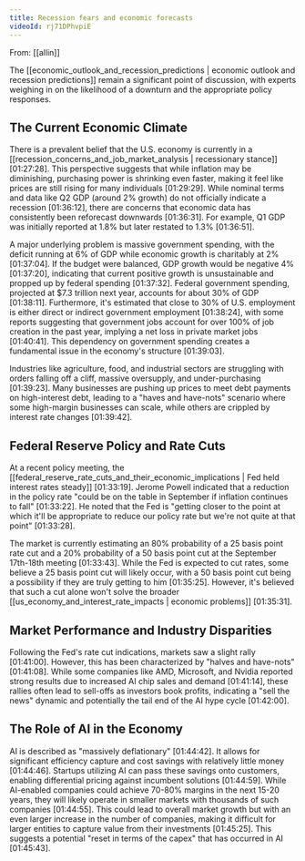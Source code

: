```yaml
---
title: Recession fears and economic forecasts
videoId: rj71DPhvpiE
---
```


From: [[allin]] <br/> 

The [[economic_outlook_and_recession_predictions | economic outlook and recession predictions]] remain a significant point of discussion, with experts weighing in on the likelihood of a downturn and the appropriate policy responses.

## The Current Economic Climate

There is a prevalent belief that the U.S. economy is currently in a [[recession_concerns_and_job_market_analysis | recessionary stance]] <a class="yt-timestamp" data-t="01:27:28">[01:27:28]</a>. This perspective suggests that while inflation may be diminishing, purchasing power is shrinking even faster, making it feel like prices are still rising for many individuals <a class="yt-timestamp" data-t="01:29:29">[01:29:29]</a>. While nominal terms and data like Q2 GDP (around 2% growth) do not officially indicate a recession <a class="yt-timestamp" data-t="01:36:12">[01:36:12]</a>, there are concerns that economic data has consistently been reforecast downwards <a class="yt-timestamp" data-t="01:36:31">[01:36:31]</a>. For example, Q1 GDP was initially reported at 1.8% but later restated to 1.3% <a class="yt-timestamp" data-t="01:36:51">[01:36:51]</a>.

A major underlying problem is massive government spending, with the deficit running at 6% of GDP while economic growth is charitably at 2% <a class="yt-timestamp" data-t="01:37:04">[01:37:04]</a>. If the budget were balanced, GDP growth would be negative 4% <a class="yt-timestamp" data-t="01:37:20">[01:37:20]</a>, indicating that current positive growth is unsustainable and propped up by federal spending <a class="yt-timestamp" data-t="01:37:32">[01:37:32]</a>. Federal government spending, projected at $7.3 trillion next year, accounts for about 30% of GDP <a class="yt-timestamp" data-t="01:38:11">[01:38:11]</a>. Furthermore, it's estimated that close to 30% of U.S. employment is either direct or indirect government employment <a class="yt-timestamp" data-t="01:38:24">[01:38:24]</a>, with some reports suggesting that government jobs account for over 100% of job creation in the past year, implying a net loss in private market jobs <a class="yt-timestamp" data-t="01:40:41">[01:40:41]</a>. This dependency on government spending creates a fundamental issue in the economy's structure <a class="yt-timestamp" data-t="01:39:03">[01:39:03]</a>.

Industries like agriculture, food, and industrial sectors are struggling with orders falling off a cliff, massive oversupply, and under-purchasing <a class="yt-timestamp" data-t="01:39:23">[01:39:23]</a>. Many businesses are pushing up prices to meet debt payments on high-interest debt, leading to a "haves and have-nots" scenario where some high-margin businesses can scale, while others are crippled by interest rate changes <a class="yt-timestamp" data-t="01:39:42">[01:39:42]</a>.

## Federal Reserve Policy and Rate Cuts

At a recent policy meeting, the [[federal_reserve_rate_cuts_and_their_economic_implications | Fed held interest rates steady]] <a class="yt-timestamp" data-t="01:33:19">[01:33:19]</a>. Jerome Powell indicated that a reduction in the policy rate "could be on the table in September if inflation continues to fall" <a class="yt-timestamp" data-t="01:33:22">[01:33:22]</a>. He noted that the Fed is "getting closer to the point at which it'll be appropriate to reduce our policy rate but we're not quite at that point" <a class="yt-timestamp" data-t="01:33:28">[01:33:28]</a>.

The market is currently estimating an 80% probability of a 25 basis point rate cut and a 20% probability of a 50 basis point cut at the September 17th-18th meeting <a class="yt-timestamp" data-t="01:33:43">[01:33:43]</a>. While the Fed is expected to cut rates, some believe a 25 basis point cut will likely occur, with a 50 basis point cut being a possibility if they are truly getting to him <a class="yt-timestamp" data-t="01:35:25">[01:35:25]</a>. However, it's believed that such a cut alone won't solve the broader [[us_economy_and_interest_rate_impacts | economic problems]] <a class="yt-timestamp" data-t="01:35:31">[01:35:31]</a>.

## Market Performance and Industry Disparities

Following the Fed's rate cut indications, markets saw a slight rally <a class="yt-timestamp" data-t="01:41:00">[01:41:00]</a>. However, this has been characterized by "halves and have-nots" <a class="yt-timestamp" data-t="01:41:08">[01:41:08]</a>. While some companies like AMD, Microsoft, and Nvidia reported strong results due to increased AI chip sales and demand <a class="yt-timestamp" data-t="01:41:14">[01:41:14]</a>, these rallies often lead to sell-offs as investors book profits, indicating a "sell the news" dynamic and potentially the tail end of the AI hype cycle <a class="yt-timestamp" data-t="01:42:00">[01:42:00]</a>.

## The Role of AI in the Economy

AI is described as "massively deflationary" <a class="yt-timestamp" data-t="01:44:42">[01:44:42]</a>. It allows for significant efficiency capture and cost savings with relatively little money <a class="yt-timestamp" data-t="01:44:46">[01:44:46]</a>. Startups utilizing AI can pass these savings onto customers, enabling differential pricing against incumbent solutions <a class="yt-timestamp" data-t="01:44:59">[01:44:59]</a>. While AI-enabled companies could achieve 70-80% margins in the next 15-20 years, they will likely operate in smaller markets with thousands of such companies <a class="yt-timestamp" data-t="01:44:55">[01:44:55]</a>. This could lead to overall market growth but with an even larger increase in the number of companies, making it difficult for larger entities to capture value from their investments <a class="yt-timestamp" data-t="01:45:25">[01:45:25]</a>. This suggests a potential "reset in terms of the capex" that has occurred in AI <a class="yt-timestamp" data-t="01:45:43">[01:45:43]</a>.